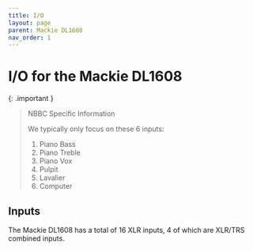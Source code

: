 ```yaml
---
title: I/O
layout: page
parent: Mackie DL1608
nav_order: 1
---
```


# I/O for the Mackie DL1608

{: .important }
> NBBC Specific Information
>
> We typically only focus on these 6 inputs:
> 1. Piano Bass
> 2. Piano Treble
> 3. Piano Vox
> 4. Pulpit
> 5. Lavalier
> 6. Computer

## Inputs
The Mackie DL1608 has a total of 16 XLR inputs, 4 of which are XLR/TRS combined inputs.
